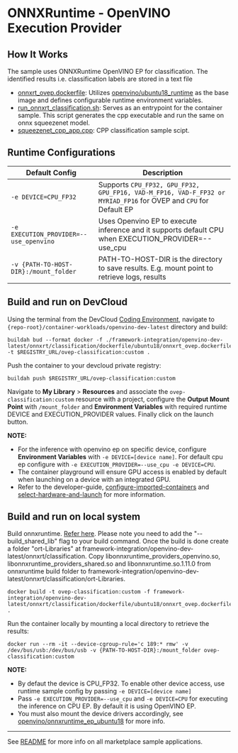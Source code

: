 # ONNXRuntime - OpenVINO Execution Provider

## How It Works
The sample uses ONNXRuntime OpenVINO EP for classification. The identified results i.e. classification labels are stored in a text file 

* [onnxrt_ovep.dockerfile](dockerfile/ubuntu18/onnxrt_ovep.dockerfile): Utilizes [openvino/ubuntu18_runtime](https://hub.docker.com/r/openvino/ubuntu18_runtime) as the base image and defines configurable runtime environment variables.
* [run_onnxrt_classification.sh](run_onnxrt_classification.sh): Serves as an entrypoint for the container sample. This script generates the cpp executable and run the same on onnx squeezenet model.
* [squeezenet_cpp_app.cpp](squeezenet_cpp_app.cpp): CPP classification sample scipt.


## Runtime Configurations
| Default Config | Description |
| --- | --- |
| ``-e DEVICE=CPU_FP32`` | Supports ``CPU_FP32, GPU_FP32, GPU_FP16, VAD-M_FP16, VAD-F_FP32 or MYRIAD_FP16`` for OVEP and ``CPU`` for Default EP |
| ``-e EXECUTION_PROVIDER=--use_openvino`` | Uses Openvino EP to execute inference and it supports default CPU when EXECUTION_PROVIDER=--use_cpu  |
| ``-v {PATH-TO-HOST-DIR}:/mount_folder`` | PATH-TO-HOST-DIR is the directory to save results. E.g. mount point to retrieve logs, results |

## Build and run on DevCloud
Using the terminal from the DevCloud [Coding Environment](https://www.intel.com/content/www/us/en/develop/documentation/devcloud-containers/top/index/build-containers-from-terminal.html), navigate to `{repo-root}/container-workloads/openvino-dev-latest` directory and build:

```
buildah bud --format docker -f ./framework-integration/openvino-dev-latest/onnxrt/classification/dockerfile/ubuntu18/onnxrt_ovep.dockerfile -t $REGISTRY_URL/ovep-classification:custom .
```

Push the container to your devcloud private registry:
```
buildah push $REGISTRY_URL/ovep-classification:custom
```

Navigate to **My Library** > **Resources** and associate the ``ovep-classification:custom`` resource with a project, configure the **Output Mount Point** with ``/mount_folder`` and **Environment Variables** with required runtime DEVICE and EXECUTION_PROVIDER values. Finally click on the launch button.

**NOTE:** 
* For the inference with openvino ep on specific device, configure **Environment Variables** with ``-e DEVICE=[device name]``. For default cpu ep configure with ``-e EXECUTION_PROVIDER=--use_cpu -e DEVICE=CPU``.
* The container playground will ensure GPU access is enabled by default when launching on a device with an integrated GPU.
* Refer to the developer-guide, [configure-imported-containers](https://www.intel.com/content/www/us/en/develop/documentation/devcloud-containers/top/index-2/configure-imported-containers.html)
and [select-hardware-and-launch](https://www.intel.com/content/www/us/en/develop/documentation/devcloud-containers/top/index-2/select-hardware-and-launch.html) for more information.


## Build and run on local system
Build onnxruntime. [Refer here](https://www.onnxruntime.ai/docs/build/). Please note you need to add the "--build_shared_lib" flag to your build command. Once the build is done create a folder "ort-Libraries" at framework-integration/openvino-dev-latest/onnxrt/classification. Copy libonnxruntime_providers_openvino.so, libonnxruntime_providers_shared.so and libonnxruntime.so.1.11.0 from onnxruntime build folder to framework-integration/openvino-dev-latest/onnxrt/classification/ort-Libraries.
```
docker build -t ovep-classification:custom -f framework-integration/openvino-dev-latest/onnxrt/classification/dockerfile/ubuntu18/onnxrt_ovep.dockerfile  .
```

Run the container locally by mounting a local directory to retrieve the results:
```
docker run --rm -it --device-cgroup-rule='c 189:* rmw' -v /dev/bus/usb:/dev/bus/usb -v {PATH-TO-HOST-DIR}:/mount_folder ovep-classification:custom
```
**NOTE:** 
* By defaut the device is CPU_FP32. To enable other device access, use runtime sample config by passing ``-e DEVICE=[device name]``
* Pass ``-e EXECUTION_PROVIDER=--use_cpu`` and ``-e DEVICE=CPU`` for executing the inference on CPU EP. By default it is using OpenVINO EP.
* You must also mount the device drivers accordingly, see [openvino/onnxruntime_ep_ubuntu18](https://hub.docker.com/r/openvino/onnxruntime_ep_ubuntu18) for more info.


---
See [README](../../../../README.md) for more info on all marketplace sample applications.

